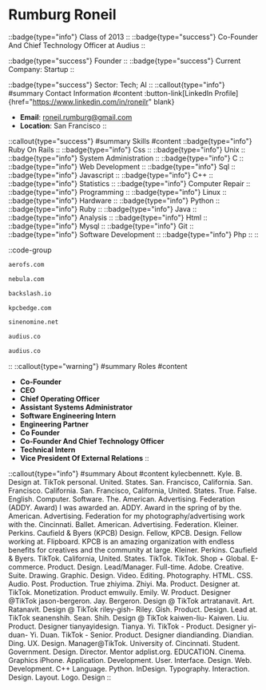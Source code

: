 # Rumburg Roneil
::badge{type="info"}
Class of 2013
::
::badge{type="success"}
Co-Founder And Chief Technology Officer at Audius
::

::badge{type="success"}
Founder
::
::badge{type="success"}
Current Company: Startup
::

::badge{type="success"}
Sector: Tech; AI
::
::callout{type="info"}
#summary
Contact Information
#content
:button-link[LinkedIn Profile]{href="https://www.linkedin.com/in/roneilr" blank}
- **Email**: roneil.rumburg@gmail.com
- **Location**: San Francisco
::

::callout{type="success"}
#summary
Skills
#content
::badge{type="info"}
Ruby On Rails
::
::badge{type="info"}
Css
::
::badge{type="info"}
Unix
::
::badge{type="info"}
System Administration
::
::badge{type="info"}
C
::
::badge{type="info"}
Web Development
::
::badge{type="info"}
Sql
::
::badge{type="info"}
Javascript
::
::badge{type="info"}
C++
::
::badge{type="info"}
Statistics
::
::badge{type="info"}
Computer Repair
::
::badge{type="info"}
Programming
::
::badge{type="info"}
Linux
::
::badge{type="info"}
Hardware
::
::badge{type="info"}
Python
::
::badge{type="info"}
Ruby
::
::badge{type="info"}
Java
::
::badge{type="info"}
Analysis
::
::badge{type="info"}
Html
::
::badge{type="info"}
Mysql
::
::badge{type="info"}
Git
::
::badge{type="info"}
Software Development
::
::badge{type="info"}
Php
::
::

::code-group
```bash [AeroFS]
aerofs.com
```
```bash [Nebula]
nebula.com
```
```bash [Backslash]
backslash.io
```
```bash [KPCB Edge]
kpcbedge.com
```
```bash [Sine Nomine Associates]
sinenomine.net
```
```bash [Audius]
audius.co
```
```bash [Audius]
audius.co
```
::
::callout{type="warning"}
#summary
Roles
#content
- **Co-Founder**
- **CEO**
- **Chief Operating Officer**
- **Assistant Systems Administrator**
- **Software Engineering Intern**
- **Engineering Partner**
- **Co Founder**
- **Co-Founder And Chief Technology Officer**
- **Technical Intern**
- **Vice President Of External Relations**
::

::callout{type="info"}
#summary
About
#content
kylecbennett. Kyle. B. Design at. TikTok personal. United. States. San. Francisco, California. San. Francisco. California. San. Francisco, California, United. States. True. False. English. Computer. Software. The. American. Advertising. Federation (ADDY. Award) I was awarded an. ADDY. Award in the spring of by the. American. Advertising. Federation for my photography/advertising work with the. Cincinnati. Ballet. American. Advertising. Federation. Kleiner. Perkins. Caufield & Byers (KPCB) Design. Fellow, KPCB. Design. Fellow working at. Flipboard. KPCB is an amazing organization with endless benefits for creatives and the community at large. Kleiner. Perkins. Caufield & Byers. TikTok. California, United. States. TikTok. TikTok. Shop + Global. E-commerce. Product. Design. Lead/Manager. Full-time. Adobe. Creative. Suite. Drawing. Graphic. Design. Video. Editing. Photography. HTML. CSS. Audio. Post. Production. True zhiyima. Zhiyi. Ma. Product. Designer at. TikTok. Monetization. Product emwuily. Emily. W. Product. Designer @TikTok jason-bergeron. Jay. Bergeron. Design @ TikTok artratanavit. Art. Ratanavit. Design @ TikTok riley-gish- Riley. Gish. Product. Design. Lead at. TikTok seanenshih. Sean. Shih. Design @ TikTok kaiwen-liu- Kaiwen. Liu. Product. Designer tianyayidesign. Tianya. Yi. TikTok - Product. Designer yi-duan- Yi. Duan. TikTok - Senior. Product. Designer diandianding. Diandian. Ding. UX. Design. Manager@TikTok. University of. Cincinnati. Student. Government. Design. Director. Mentor adplist.org. EDUCATION. Cinema. Graphics iPhone. Application. Development. User. Interface. Design. Web. Development. C++ Language. Python. InDesign. Typography. Interaction. Design. Layout. Logo. Design
::
